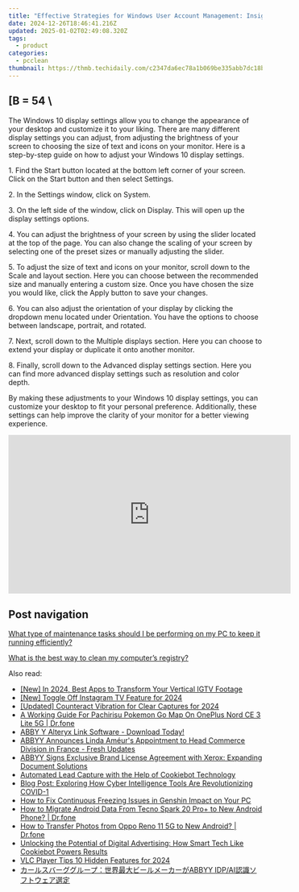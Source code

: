 ```yaml
---
title: "Effective Strategies for Windows User Account Management: Insights From YL Computing"
date: 2024-12-26T18:46:41.216Z
updated: 2025-01-02T02:49:08.320Z
tags:
  - product
categories:
  - pcclean
thumbnail: https://thmb.techidaily.com/c2347da6ec78a1b069be335abb7dc18b2b1262d176e6b4d47161337afbbb6cd1.jpeg
---
```


## \[B = 54 \

The Windows 10 display settings allow you to change the appearance of your desktop and customize it to your liking. There are many different display settings you can adjust, from adjusting the brightness of your screen to choosing the size of text and icons on your monitor. Here is a step-by-step guide on how to adjust your Windows 10 display settings. 

1\. Find the Start button located at the bottom left corner of your screen. Click on the Start button and then select Settings.

2\. In the Settings window, click on System.

3\. On the left side of the window, click on Display. This will open up the display settings options. 

4\. You can adjust the brightness of your screen by using the slider located at the top of the page. You can also change the scaling of your screen by selecting one of the preset sizes or manually adjusting the slider.

5\. To adjust the size of text and icons on your monitor, scroll down to the Scale and layout section. Here you can choose between the recommended size and manually entering a custom size. Once you have chosen the size you would like, click the Apply button to save your changes.

6\. You can also adjust the orientation of your display by clicking the dropdown menu located under Orientation. You have the options to choose between landscape, portrait, and rotated.

7\. Next, scroll down to the Multiple displays section. Here you can choose to extend your display or duplicate it onto another monitor.

8\. Finally, scroll down to the Advanced display settings section. Here you can find more advanced display settings such as resolution and color depth. 

By making these adjustments to your Windows 10 display settings, you can customize your desktop to fit your personal preference. Additionally, these settings can help improve the clarity of your monitor for a better viewing experience.

<!-- affiliate ads begin -->
<iframe width="560" height="315" src="https://www.youtube.com/embed/P6Wfzj6YNDM?si=WRZQD9zCdQ1_tW1b" title="YouTube video player" frameborder="0" allow="accelerometer; autoplay; clipboard-write; encrypted-media; gyroscope; picture-in-picture; web-share" referrerpolicy="strict-origin-when-cross-origin" allowfullscreen></iframe>
<!-- affiliate ads end -->

## Post navigation

[What type of maintenance tasks should I be performing on my PC to keep it running efficiently?](https://tools.techidaily.com/pcclean/products/)

[What is the best way to clean my computer’s registry?](https://tools.techidaily.com/pcclean/products/)

<ins class="adsbygoogle"
     style="display:block"
     data-ad-format="autorelaxed"
     data-ad-client="ca-pub-7571918770474297"
     data-ad-slot="1223367746"></ins>

<ins class="adsbygoogle"
     style="display:block"
     data-ad-client="ca-pub-7571918770474297"
     data-ad-slot="8358498916"
     data-ad-format="auto"
     data-full-width-responsive="true"></ins>

<span class="atpl-alsoreadstyle">Also read:</span>
<div><ul>
<li><a href="https://instagram-video-recordings.techidaily.com/new-in-2024-best-apps-to-transform-your-vertical-igtv-footage/"><u>[New] In 2024, Best Apps to Transform Your Vertical IGTV Footage</u></a></li>
<li><a href="https://instagram-videos.techidaily.com/new-toggle-off-instagram-tv-feature-for-2024/"><u>[New] Toggle Off Instagram TV Feature for 2024</u></a></li>
<li><a href="https://facebook-record-videos.techidaily.com/updated-counteract-vibration-for-clear-captures-for-2024/"><u>[Updated] Counteract Vibration for Clear Captures for 2024</u></a></li>
<li><a href="https://android-pokemon-go.techidaily.com/a-working-guide-for-pachirisu-pokemon-go-map-on-oneplus-nord-ce-3-lite-5g-drfone-by-drfone-virtual-android/"><u>A Working Guide For Pachirisu Pokemon Go Map On OnePlus Nord CE 3 Lite 5G | Dr.fone</u></a></li>
<li><a href="https://discover-alternatives.techidaily.com/abby-y-alteryx-link-software-download-today/"><u>ABBY Y Alteryx Link Software - Download Today!</u></a></li>
<li><a href="https://discover-alternatives.techidaily.com/abbyy-announces-linda-ameurs-appointment-to-head-commerce-division-in-france-fresh-updates/"><u>ABBYY Announces Linda Améur's Appointment to Head Commerce Division in France - Fresh Updates</u></a></li>
<li><a href="https://discover-alternatives.techidaily.com/abbyy-signs-exclusive-brand-license-agreement-with-xerox-expanding-document-solutions/"><u>ABBYY Signs Exclusive Brand License Agreement with Xerox: Expanding Document Solutions</u></a></li>
<li><a href="https://discover-alternatives.techidaily.com/automated-lead-capture-with-the-help-of-cookiebot-technology/"><u>Automated Lead Capture with the Help of Cookiebot Technology</u></a></li>
<li><a href="https://discover-alternatives.techidaily.com/blog-post-exploring-how-cyber-intelligence-tools-are-revolutionizing-covid-1/"><u>Blog Post: Exploring How Cyber Intelligence Tools Are Revolutionizing COVID-1</u></a></li>
<li><a href="https://win-able.techidaily.com/how-to-fix-continuous-freezing-issues-in-genshin-impact-on-your-pc/"><u>How to Fix Continuous Freezing Issues in Genshin Impact on Your PC</u></a></li>
<li><a href="https://blog-min.techidaily.com/how-to-migrate-android-data-from-tecno-spark-20-proplus-to-new-android-phone-drfone-by-drfone-transfer-from-android-transfer-from-android/"><u>How to Migrate Android Data From Tecno Spark 20 Pro+ to New Android Phone? | Dr.fone</u></a></li>
<li><a href="https://android-transfer.techidaily.com/how-to-transfer-photos-from-oppo-reno-11-5g-to-new-android-drfone-by-drfone-transfer-from-android-transfer-from-android/"><u>How to Transfer Photos from Oppo Reno 11 5G to New Android? | Dr.fone</u></a></li>
<li><a href="https://discover-alternatives.techidaily.com/unlocking-the-potential-of-digital-advertising-how-smart-tech-like-cookiebot-powers-results/"><u>Unlocking the Potential of Digital Advertising: How Smart Tech Like Cookiebot Powers Results</u></a></li>
<li><a href="https://fox-access.techidaily.com/1718403553070-vlc-player-tips-10-hidden-features-for-2024/"><u>VLC Player Tips 10 Hidden Features for 2024</u></a></li>
<li><a href="https://discover-alternatives.techidaily.com/abbyy-idpai/"><u>カールスバーググループ：世界最大ビールメーカーがABBYY IDP/AI認識ソフトウェア選定</u></a></li>
</ul></div>


